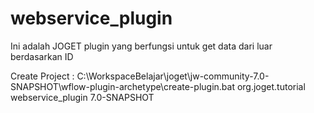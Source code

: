 # webservice_plugin
Ini adalah JOGET plugin yang berfungsi untuk get data dari luar berdasarkan ID

Create Project :
C:\WorkspaceBelajar\joget\jw-community-7.0-SNAPSHOT\wflow-plugin-archetype\create-plugin.bat org.joget.tutorial webservice_plugin 7.0-SNAPSHOT
